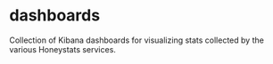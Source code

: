 # dashboards

Collection of Kibana dashboards for visualizing stats collected by the various Honeystats services.
